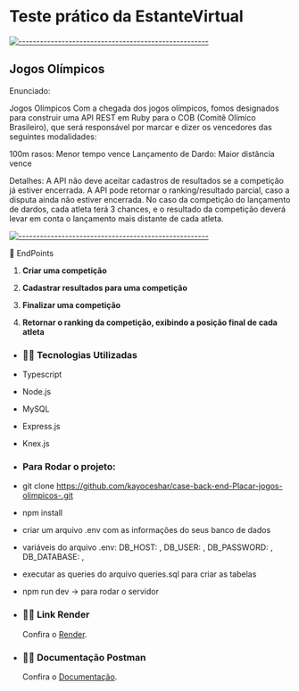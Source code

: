 # Teste prático da EstanteVirtual

[![-----------------------------------------------------](https://raw.githubusercontent.com/andreasbm/readme/master/assets/lines/colored.png)](#table-of-contents)

## Jogos Olímpicos

Enunciado:

Jogos Olímpicos
Com a chegada dos jogos olímpicos, fomos designados para construir uma API REST em Ruby para o COB (Comitê Olímico Brasileiro), que será responsável por marcar e dizer os vencedores das seguintes modalidades:

100m rasos: Menor tempo vence
Lançamento de Dardo: Maior distância vence


Detalhes:
A API não deve aceitar cadastros de resultados se a competição já estiver encerrada.
A API pode retornar o ranking/resultado parcial, caso a disputa ainda não estiver encerrada.
No caso da competição do lançamento de dardos, cada atleta terá 3 chances, e o resultado da competição deverá levar em conta o lançamento mais distante de cada atleta.


[![-----------------------------------------------------](https://raw.githubusercontent.com/andreasbm/readme/master/assets/lines/colored.png)](#table-of-contents)


🎯 EndPoints 


 1. **Criar uma competição**  
    
 2. **Cadastrar resultados para uma competição**
        
 3. **Finalizar uma competição**
    
 4. **Retornar o ranking da competição, exibindo a posição final de cada atleta**
    
 

    
 - ### **👨‍💻 Tecnologias Utilizadas**
    	
- Typescript
- Node.js
- MySQL
- Express.js
- Knex.js
	
- ### Para Rodar o projeto:
- git clone https://github.com/kayoceshar/case-back-end-Placar-jogos-olimpicos-.git
- npm install
- criar um arquivo .env com as informações do seus banco de dados
- variáveis do arquivo .env:
	DB_HOST: ,
   	DB_USER: ,
    	DB_PASSWORD: ,
    	DB_DATABASE: ,
- executar as queries do arquivo queries.sql para criar as tabelas
- npm run dev -> para rodar o servidor
    
- ### **👨‍💻 Link Render** 
    
  <p>Confira o <a href="https://placar-jogos-olimpicos.onrender.com" target="_blank">Render</a>.</p>
    
- ### **👨‍💻 Documentação Postman** 
     
  <p>Confira o <a href="https://documenter.getpostman.com/view/23251344/2s93mBvJNc" target="_blank">Documentação</a>.</p>

